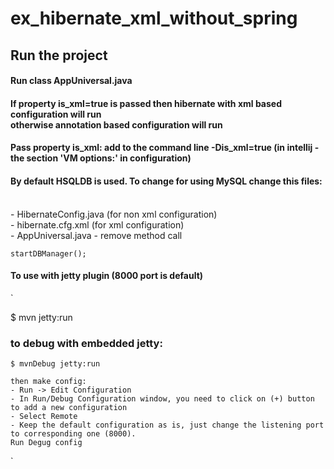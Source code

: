 # ex_hibernate_xml_without_spring

## Run the project
#### Run class AppUniversal.java
#### If property is_xml=true is passed then hibernate with xml based configuration will run <br> otherwise annotation based configuration will run
#### Pass property is_xml: add to the command line -Dis_xml=true (in intellij - the section 'VM options:' in configuration)
#### By default HSQLDB is used. To change for using MySQL change this files:
<br> - HibernateConfig.java (for non xml configuration)
<br> - hibernate.cfg.xml (for xml configuration)
<br> - AppUniversal.java - remove method call

`
    startDBManager();
`

#### To use with jetty plugin (8000 port is default)
`

 $ mvn jetty:run


### to debug with embedded jetty:
    
    $ mvnDebug jetty:run
    
    then make config:
    - Run -> Edit Configuration
    - In Run/Debug Configuration window, you need to click on (+) button to add a new configuration
    - Select Remote
    - Keep the default configuration as is, just change the listening port to corresponding one (8000).
    Run Degug config
`